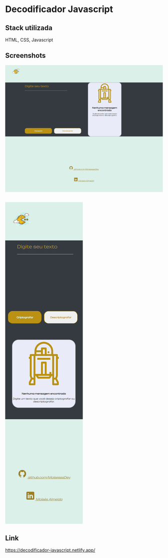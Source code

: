 
# Decodificador Javascript



## Stack utilizada

HTML, CSS, Javascript




## Screenshots

![home portfolio](https://github.com/MoisesssDev/decodificador-javascript/blob/main/image/screenshots/Decodificador%20-%20radiant-sprite-8b467d.netlify.app.png?raw=true)

##

![home portfolio MOBILE](https://github.com/MoisesssDev/decodificador-javascript/blob/main/image/screenshots/Decodificador-mobile%20-%20radiant-sprite-8b467d.netlify.app.png?raw=true)
## Link

https://decodificador-javascript.netlify.app/



